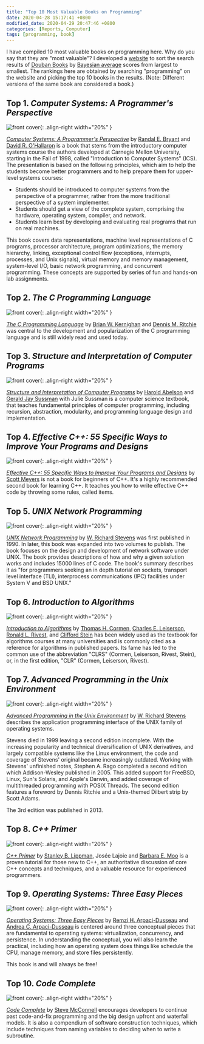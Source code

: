 ```yaml
---
title: "Top 10 Most Valuable Books on Programming"
date: 2020-04-28 15:17:41 +0800
modified_date: 2020-04-29 20:47:46 +0800
categories: [Reports, Computer]
tags: [programming, book]
---
```


I have compiled 10 most valuable books on programming here. Why do you say that they are "most valuable"? I developed a [website](https://ngzhio.github.io/dbl/) to sort the search results of [Douban Books](https://book.douban.com/) by [Bayesian average](https://en.wikipedia.org/wiki/Bayesian_average) scores from largest to smallest. The rankings here are obtained by searching "programming" on the website and picking the top 10 books in the results. (Note: Different versions of the same book are considered a book.)

## Top 1. *Computer Systems: A Programmer's Perspective*

![front cover](http://csapp.cs.cmu.edu/3e/images/csapp3e-cover.jpg){: .align-right width="20%" }

[*Computer Systems: A Programmer's Perspective*](http://csapp.cs.cmu.edu/) by [Randal E. Bryant](http://www.cs.cmu.edu/~bryant) and [David R. O'Hallaron](http://www.cs.cmu.edu/~droh) is a book that stems from the introductory computer systems course the authors developed at Carnegie Mellon University, starting in the Fall of 1998, called "Introduction to Computer Systems" (ICS). The presentation is based on the following principles, which aim to help the students become better programmers and to help prepare them for upper-level systems courses:

- Students should be introduced to computer systems from the perspective of a programmer, rather from the more traditional perspective of a system implementer.
- Students should get a view of the complete system, comprising the hardware, operating system, compiler, and network.
- Students learn best by developing and evaluating real programs that run on real machines.

This book covers data representations, machine level representations of C programs, processor architecture, program optimizations, the memory hierarchy, linking, exceptional control flow (exceptions, interrupts, processes, and Unix signals), virtual memory and memory management, system-level I/O, basic network programming, and concurrent programming. These concepts are supported by series of fun and hands-on lab assignments.

## Top 2. *The C Programming Language*

![front cover](https://images-na.ssl-images-amazon.com/images/I/41h%2B7zx%2BhFL._SX376_BO1,204,203,200_.jpg){: .align-right width="20%" }

[*The C Programming Language*](https://en.wikipedia.org/wiki/The_C_Programming_Language) by [Brian W. Kernighan](https://www.cs.princeton.edu/~bwk/) and [Dennis M. Ritchie](https://en.wikipedia.org/wiki/Dennis_Ritchie) was central to the development and popularization of the C programming language and is still widely read and used today.

## Top 3. *Structure and Interpretation of Computer Programs*

![front cover](https://mitpress.mit.edu/sites/default/files/sicp/full-text/book/cover.jpg){: .align-right width="20%" }

[*Structure and Interpretation of Computer Programs*](http://mitpress.mit.edu/sicp) by [Harold Abelson](http://groups.csail.mit.edu/mac/users/hal/hal.html) and [Gerald Jay Sussman](http://groups.csail.mit.edu/mac/users/gjs/gjs.html) with Julie Sussman is a computer science textbook, that teaches fundamental principles of computer programming, including recursion, abstraction, modularity, and programming language design and implementation.

## Top 4. *Effective C++: 55 Specific Ways to Improve Your Programs and Designs*

![front cover](https://images-na.ssl-images-amazon.com/images/I/51eiC9ZRVZL._SX396_BO1,204,203,200_.jpg){: .align-right width="20%" }

[*Effective C++: 55 Specific Ways to Improve Your Programs and Designs*](https://www.amazon.com/dp/0321334876) by [Scott Meyers](https://www.aristeia.com/) is not a book for beginners of C++. It's a highly recommended second book for learning C++. It teaches you how to write effective C++ code by throwing some rules, called items.

## Top 5. *UNIX Network Programming*

![front cover](https://upload.wikimedia.org/wikipedia/en/9/9e/Rstevens_unp_1990.jpeg){: .align-right width="20%" }

[*UNIX Network Programming*](https://en.wikipedia.org/wiki/UNIX_Network_Programming) by [W. Richard Stevens](http://www.kohala.com/start/) was first published in 1990. In later, this book was expanded into two volumes to publish. The book focuses on the design and development of network software under UNIX. The book provides descriptions of how and why a given solution works and includes 15000 lines of C code. The book's summary describes it as "for programmers seeking an in depth tutorial on sockets, transport level interface (TLI), interprocess communications (IPC) facilities under System V and BSD UNIX."

## Top 6. *Introduction to Algorithms*

![front cover](https://upload.wikimedia.org/wikipedia/en/4/41/Clrs3.jpeg){: .align-right width="20%" }

[*Introduction to Algorithms*](https://en.wikipedia.org/wiki/Introduction_to_Algorithms) by [Thomas H. Cormen](https://www.cs.dartmouth.edu/~thc/), [Charles E. Leiserson](https://people.csail.mit.edu/cel/), [Ronald L. Rivest](https://people.csail.mit.edu/rivest/), and [Clifford Stein](http://www.columbia.edu/~cs2035/) has been widely used as the textbook for algorithms courses at many universities and is commonly cited as a reference for algorithms in published papers. Its fame has led to the common use of the abbreviation "CLRS" (Cormen, Leiserson, Rivest, Stein), or, in the first edition, "CLR" (Cormen, Leiserson, Rivest).

## Top 7. *Advanced Programming in the Unix Environment*

![front cover](https://images-na.ssl-images-amazon.com/images/I/51iD5NiJZNL._SX402_BO1,204,203,200_.jpg){: .align-right width="20%" }

[*Advanced Programming in the Unix Environment*](https://en.wikipedia.org/wiki/Advanced_Programming_in_the_Unix_Environment) by [W. Richard Stevens](http://www.kohala.com/start/) describes the application programming interface of the UNIX family of operating systems.

Stevens died in 1999 leaving a second edition incomplete. With the increasing popularity and technical diversification of UNIX derivatives, and largely compatible systems like the Linux environment, the code and coverage of Stevens' original became increasingly outdated. Working with Stevens' unfinished notes, Stephen A. Rago completed a second edition which Addison-Wesley published in 2005. This added support for FreeBSD, Linux, Sun's Solaris, and Apple's Darwin, and added coverage of multithreaded programming with POSIX Threads. The second edition features a foreword by Dennis Ritchie and a Unix-themed Dilbert strip by Scott Adams.

The 3rd edition was published in 2013.

## Top 8. *C++ Primer*

![front cover](https://www.informit.com/ShowCover.aspx?isbn=9780321714114&type=f){: .align-right width="20%" }

[*C++ Primer*](https://www.informit.com/store/c-plus-plus-primer-9780321714114) by [Stanley B. Lippman](https://en.wikipedia.org/wiki/Stanley_B._Lippman), Josée Lajoie and [Barbara E. Moo](https://en.wikipedia.org/wiki/Barbara_E._Moo) is a proven tutorial for those new to C++, an authoritative discussion of core C++ concepts and techniques, and a valuable resource for experienced programmers.

## Top 9. *Operating Systems: Three Easy Pieces*

![front cover](http://pages.cs.wisc.edu/~remzi/OSTEP/book-cover-two.jpg){: .align-right width="20%" }

[*Operating Systems: Three Easy Pieces*](http://pages.cs.wisc.edu/~remzi/OSTEP/) by [Remzi H. Arpaci-Dusseau](http://www.cs.wisc.edu/~remzi) and [Andrea C. Arpaci-Dusseau](http://www.cs.wisc.edu/~dusseau) is centered around three conceptual pieces that are fundamental to operating systems: virtualization, concurrency, and persistence. In understanding the conceptual, you will also learn the practical, including how an operating system does things like schedule the CPU, manage memory, and store files persistently.

This book is and will always be free!

## Top 10. *Code Complete*

![front cover](https://www.safaribooksonline.com/library/cover/0735619670/250w/){: .align-right width="20%" }

[*Code Complete*](https://en.wikipedia.org/wiki/Code_Complete) by [Steve McConnell](https://stevemcconnell.com/) encourages developers to continue past code-and-fix programming and the big design upfront and waterfall models. It is also a compendium of software construction techniques, which include techniques from naming variables to deciding when to write a subroutine.
